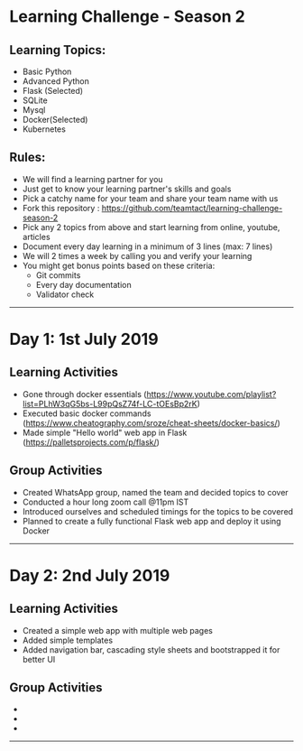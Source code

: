 # Learning Challenge - Season 2

## Learning Topics:
- Basic Python
- Advanced Python
- Flask (Selected)
- SQLite
- Mysql
- Docker(Selected)
- Kubernetes

## Rules:
- We will find a learning partner for you
- Just get to know your learning partner's skills and goals
- Pick a catchy name for your team and share your team name with us
- Fork this repository : https://github.com/teamtact/learning-challenge-season-2
- Pick any 2 topics from above and start learning from online, youtube, articles
- Document every day learning in a minimum of 3 lines (max: 7 lines)
- We will 2 times a week by calling you and verify your learning
- You might get bonus points based on these criteria:
	- Git commits
	- Every day documentation
	- Validator check



---
# Day 1: 1st July 2019

## Learning Activities
- Gone through docker essentials (https://www.youtube.com/playlist?list=PLhW3qG5bs-L99pQsZ74f-LC-tOEsBp2rK)
- Executed basic docker commands (https://www.cheatography.com/sroze/cheat-sheets/docker-basics/)
- Made simple "Hello world" web app in Flask (https://palletsprojects.com/p/flask/)

## Group Activities
- Created WhatsApp group, named the team and decided topics to cover
- Conducted a hour long zoom call @11pm IST
- Introduced ourselves and scheduled timings for the topics to be covered
- Planned to create a fully functional Flask web app and deploy it using Docker

---
# Day 2: 2nd July 2019

## Learning Activities
- Created a simple web app with multiple web pages
- Added simple templates
- Added navigation bar, cascading style sheets and bootstrapped it for better UI

## Group Activities
-
-
-
------



